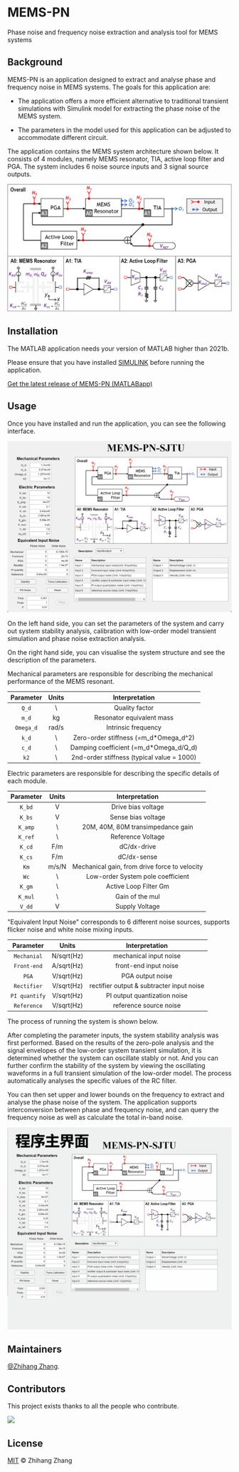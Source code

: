 # MEMS-PN
Phase noise and frequency noise extraction and analysis tool for MEMS systems

## Background

MEMS-PN is an application designed to extract and analyse phase and frequency noise in MEMS systems. The goals for this application are:

- The application offers a more efficient alternative to traditional transient simulations with Simulink model for extracting the phase noise of the MEMS system.

- The parameters in the model used for this application can be adjusted to accommodate different circuit.

The application contains the MEMS system architecture shown below. It consists of 4 modules, namely MEMS resonator, TIA, active loop filter and PGA. The system includes 6 noise source inputs and 3 signal source outputs.

<img src="https://github.com/refuliar/ImageBed/blob/main/MEMS-PN/System.png" alt="model"/>

## Installation

The MATLAB application needs your version of MATLAB higher than 2021b.

Please ensure that you have installed [SIMULINK](https://ww2.mathworks.cn/products/simulink.html) before running the application.

[Get the latest release of MEMS-PN (MATLABapp)](https://github.com/refuliar/MEMS-PN/releases/tag/matlabapp)

## Usage

Once you have installed and run the application, you can see the following interface.

![图片1](https://github.com/refuliar/ImageBed/blob/main/MEMS-PN/MainInterface.png)

On the left hand side, you can set the parameters of the system and carry out system stability analysis, calibration with low-order model transient simulation and phase noise extraction analysis.

On the right hand side, you can visualise the system structure and see the description of the parameters.

Mechanical parameters are responsible for describing the mechanical performance of the MEMS resonant.

|   Parameter   |     Units      |                 Interpretation                 |
| :-----------: | :------------: | :--------------------------------------------: |
|    `Q_d`      |      \         |         Quality factor                         |
|    `m_d`      |      kg        |         Resonator equivalent mass              |
|    `Omega_d`  |      rad/s     |         Intrinsic frequency                    |
|    `k_d`      |      \         |   Zero-order stiffness (=m_d*Omega_d^2)        |
|    `c_d`      |      \         |   Damping coefficient  (=m_d*Omega_d/Q_d)      |
|    `k2`       |      \         |   2nd-order stiffness (typical value = 1000)   |

Electric parameters are responsible for describing the specific details of each module.

|   Parameter   |     Units      |                 Interpretation                 |
| :-----------: | :------------: | :--------------------------------------------: |
|    `K_bd`     |      V         |         Drive bias voltage                     |
|    `K_bs`     |      V         |         Sense bias voltage                     |
|    `K_amp`    |      \         |         20M, 40M, 80M transimpedance gain      |
|    `K_ref`    |      \         |         Reference Voltage                      |
|    `K_cd`     |      F/m       |         dC/dx-drive                            |
|    `K_cs`     |      F/m       |         dC/dx-sense                            |
|    `Km`       |     m/s/N      |  Mechanical gain, from drive force to velocity |
|    `Wc`       |      \         |         Low-order System pole coefficient      |
|    `K_gm`     |      \         |         Active Loop Filter Gm                  |
|    `K_mul`    |      \         |         Gain of the mul                        |
|    `V_dd`     |      V         |         Supply Voltage                         |

"Equivalent Input Noise" corresponds to 6 different noise sources, supports flicker noise and white noise mixing inputs.

|   Parameter   |     Units      |                 Interpretation                 |
| :-----------: | :------------: | :--------------------------------------------: |
|  `Mechanial`  |  N/sqrt(Hz)    |     mechanical input noise                     |
|  `Front-end`  |  A/sqrt(Hz)    |     front-end input noise                      |
|  `PGA`        |  V/sqrt(Hz)    |     PGA output noise                           |
|  `Rectifier`  |  V/sqrt(Hz)    |     rectifier output & subtracter input noise  |
|  `PI quantify`|  V/sqrt(Hz)    |     PI output quantization noise               |
|  `Reference`  |  V/sqrt(Hz)    |     reference source noise                     |

The process of running the system is shown below.

After completing the parameter inputs, the system stability analysis was first performed.
Based on the results of the zero-pole analysis and the signal envelopes of the low-order system transient simulation, it is determined whether the system can oscillate stably or not.
And you can further confirm the stability of the system by viewing the oscillating waveforms in a full transient simulation of the low-order model. The process automatically analyses the specific values of the RC filter.

You can then set upper and lower bounds on the frequency to extract and analyse the phase noise of the system.
The application supports interconversion between phase and frequency noise, and can query the frequency noise as well as calculate the total in-band noise.

![图片2](https://github.com/refuliar/ImageBed/blob/main/MEMS-PN/Process.gif)

## Maintainers

[@Zhihang Zhang](https://github.com/refuliar).

## Contributors

This project exists thanks to all the people who contribute.

<a href="https://github.com/refuliar/MEMS-PN/graphs/contributors">
  <img src="https://contrib.rocks/image?repo=refuliar/MEMS-PN" />
</a>

## License

[MIT](https://github.com/RichardLitt/standard-readme/blob/main/LICENSE) © Zhihang Zhang
